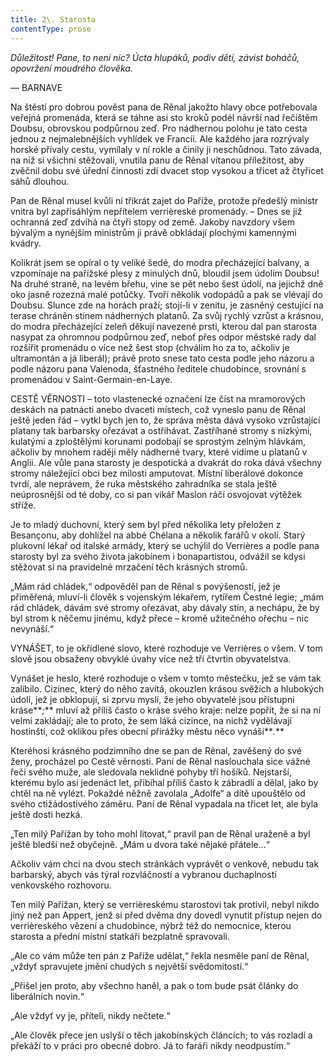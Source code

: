 ```yaml
---
title: 2\. Starosta
contentType: prose
---
```


<section>

_Důležitost! Pane, to není nic? Úcta hlupáků, podiv dětí, závist boháčů, opovržení moudrého člověka._

— BARNAVE

Na štěstí pro dobrou pověst pana de Rênal jakožto hlavy obce potřebovala veřejná promenáda, která se táhne asi sto kroků podél návrší nad řečištěm Doubsu, obrovskou podpůrnou zeď. Pro nádhernou polohu je tato cesta jednou z nejmalebnějších vyhlídek ve Francii. Ale každého jara rozrývaly horské přívaly cestu, vymílaly v ní rokle a činily ji neschůdnou. Tato závada, na niž si všichni stěžovali, vnutila panu de Rênal vítanou příležitost, aby zvěčnil dobu své úřední činnosti zdí dvacet stop vysokou a třicet až čtyřicet sáhů dlouhou.

Pan de Rênal musel kvůli ní třikrát zajet do Paříže, protože předešlý ministr vnitra byl zapřisáhlým nepřítelem verrièreské promenády. – Dnes se již ochranná zeď zdvíhá na čtyři stopy od země. Jakoby navzdory všem bývalým a nynějším ministrům ji právě obkládají plochými kamennými kvádry.

Kolikrát jsem se opíral o ty veliké šedé, do modra přecházející balvany, a vzpomínaje na pařížské plesy z minulých dnů, bloudil jsem údolím Doubsu! Na druhé straně, na levém břehu, vine se pět nebo šest údolí, na jejichž dně oko jasně rozezná malé potůčky. Tvoří několik vodopádů a pak se vlévají do Doubsu. Slunce zde na horách praží; stojí-li v zenitu, je zasněný cestující na terase chráněn stínem nádherných platanů. Za svůj rychlý vzrůst a krásnou, do modra přecházející zeleň děkují navezené prsti, kterou dal pan starosta nasypat za ohromnou podpůrnou zeď, neboť přes odpor městské rady dal rozšířit promenádu o více než šest stop (chválím ho za to, ačkoliv je ultramontán a já liberál); právě proto snese tato cesta podle jeho názoru a podle názoru pana Valenoda, šťastného ředitele chudobince, srovnání s promenádou v Saint-Germain-en-Laye.

CESTĚ VĚRNOSTI – toto vlastenecké označení lze číst na mramorových deskách na patnácti anebo dvaceti místech, což vyneslo panu de Rênal ještě jeden řád – vytkl bych jen to, že správa města dává vysoko vzrůstající platany tak barbarsky ořezávat a ostřihávat. Zastříhané stromy s nízkými, kulatými a zploštělými korunami podobají se sprostým zelným hlávkám, ačkoliv by mnohem raději měly nádherné tvary, které vidíme u platanů v Anglii. Ale vůle pana starosty je despotická a dvakrát do roka dává všechny stromy náležející obci bez milosti amputovat. Místní liberálové dokonce tvrdí, ale neprávem, že ruka městského zahradníka se stala ještě neúprosnější od té doby, co si pan vikář Maslon ráčí osvojovat výtěžek stříže.

Je to mladý duchovní, který sem byl před několika lety přeložen z Besançonu, aby dohlížel na abbé Chélana a několik farářů v okolí. Starý plukovní lékař od italské armády, který se uchýlil do Verrières a podle pana starosty byl za svého života jakobínem i bonapartistou, odvážil se kdysi stěžovat si na pravidelné mrzačení těch krásných stromů.

„Mám rád chládek,“ odpověděl pan de Rênal s povýšeností, jež je přiměřená, mluví-li člověk s vojenským lékařem, rytířem Čestné legie; „mám rád chládek, dávám své stromy ořezávat, aby dávaly stín, a nechápu, že by byl strom k něčemu jinému, když přece – kromě užitečného ořechu – nic nevynáší.“

VYNÁŠET, to je okřídlené slovo, které rozhoduje ve Verrières o všem. V tom slově jsou obsaženy obvyklé úvahy více než tří čtvrtin obyvatelstva.

Vynášet je heslo, které rozhoduje o všem v tomto městečku, jež se vám tak zalíbilo. Cizinec, který do něho zavítá, okouzlen krásou svěžích a hlubokých údolí, jež je obklopují, si zprvu myslí, že jeho obyvatelé jsou přístupni kráse**_;_** mluví až příliš často o kráse svého kraje: nelze popřít, že si na ní velmi zakládají; ale to proto, že sem láká cizince, na nichž vydělávají hostinští, což oklikou přes obecní přirážky městu něco vynáší**_._**

Kteréhosi krásného podzimního dne se pan de Rênal, zavěšený do své ženy, procházel po Cestě věrnosti. Paní de Rênal naslouchala sice vážné řeči svého muže, ale sledovala neklidné pohyby tří hošíků. Nejstarší, kterému bylo asi jedenáct let, přibíhal příliš často k zábradlí a dělal, jako by chtěl na ně vylézt. Pokaždé něžně zavolala „Adolfe“ a dítě upouštělo od svého ctižádostivého záměru. Paní de Rênal vypadala na třicet let, ale byla ještě dosti hezká.

„Ten milý Pařížan by toho mohl litovat,“ pravil pan de Rênal uraženě a byl ještě bledší než obyčejně. „Mám u dvora také nějaké přátele…“

Ačkoliv vám chci na dvou stech stránkách vyprávět o venkově, nebudu tak barbarský, abych vás týral rozvláčností a vybranou duchaplností venkovského rozhovoru.

Ten milý Pařížan, který se verrièreskému starostovi tak protivil, nebyl nikdo jiný než pan Appert, jenž si před dvěma dny dovedl vynutit přístup nejen do verrièreského vězení a chudobince, nýbrž též do nemocnice, kterou starosta a přední místní statkáři bezplatně spravovali.

„Ale co vám může ten pán z Paříže udělat,“ řekla nesměle paní de Rênal, „vždyť spravujete jmění chudých s největší svědomitostí.“

„Přišel jen proto, aby všechno haněl, a pak o tom bude psát články do liberálních novin.“

„Ale vždyť vy je, příteli, nikdy nečtete.“

„Ale člověk přece jen uslyší o těch jakobínských článcích; to vás rozladí a překáží to v práci pro obecné dobro. Já to faráři nikdy neodpustím.“

</section>

[^1]: V mincích po 6 francích.

[^2]: Citáty z Byrona jsou v překladu Pavla Eisnera.

[^3]: Hrdinka veršované povídky ,,Paní z Vergy“ hynoucí v domnění, že ji zradil milenec.

[^4]: Překlad J. V. Sládka.

[^5]: Náboženské spolky služebnictva, jejichž prostřednictvím církev získávala spojence v šlechtických domech.

[^6]: Podívejte se na stranu 130.

[^7]: Věřte mi.

[^8]: Co je psáno, to je dáno.

[^9]: Chytrému napověz.

[^10]: Buď zdráv a miluj mě.

[^11]: Viz v Louvru vévodu Františka Aquitánského, odkládajícího přilbu a beroucího na sebe mnišský hábit, č. 1130 (_pozn. aut._).

[^12]: Francouzská mystička.

[^13]: Venkove, kdy tě spatřím (citát je však z Horatia).

[^14]: Jsem při tobě, je to moje dílo.

[^15]: Proslulý kejklíř (pozn. autora).

[^16]: Rossiniho opera.

[^17]: To mluví nespokojenec (poznámka Molièrova k Tartuffovi). _Pozn. autora._

[^18]: Biskup a ministr narozený v Besançonu.

[^19]: Redaktoři satirického časopisu, uvěznění pro urážku vlády.

[^20]: Musím se potrestat, jestliže jsem příliš milovala.

[^21]: Syn zedníka, který velel části roajalistické armády při vendéském povstání.

[^22]: Slavný kazatel.

[^23]: Jestliže dovolí osud.

[^24]: Od této chvíle již neřeknu ani slovo.

[^25]: Zde mluví z něho jakobín (_Pozn. aut.)._

[^26]: Od La Fontaina; podle nich je „manželský svazek tísnivým ortelem“.
